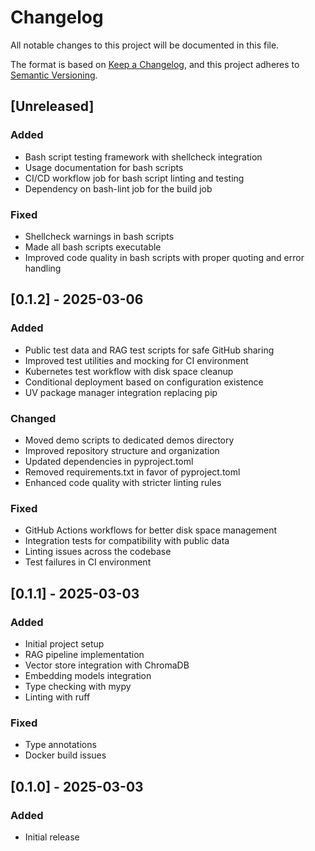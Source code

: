# Changelog

All notable changes to this project will be documented in this file.

The format is based on [Keep a Changelog](https://keepachangelog.com/en/1.0.0/),
and this project adheres to [Semantic Versioning](https://semver.org/spec/v2.0.0.html).

## [Unreleased]

### Added

- Bash script testing framework with shellcheck integration
- Usage documentation for bash scripts
- CI/CD workflow job for bash script linting and testing
- Dependency on bash-lint job for the build job

### Fixed

- Shellcheck warnings in bash scripts
- Made all bash scripts executable
- Improved code quality in bash scripts with proper quoting and error handling

## [0.1.2] - 2025-03-06

### Added

- Public test data and RAG test scripts for safe GitHub sharing
- Improved test utilities and mocking for CI environment
- Kubernetes test workflow with disk space cleanup
- Conditional deployment based on configuration existence
- UV package manager integration replacing pip

### Changed

- Moved demo scripts to dedicated demos directory
- Improved repository structure and organization
- Updated dependencies in pyproject.toml
- Removed requirements.txt in favor of pyproject.toml
- Enhanced code quality with stricter linting rules

### Fixed

- GitHub Actions workflows for better disk space management
- Integration tests for compatibility with public data
- Linting issues across the codebase
- Test failures in CI environment

## [0.1.1] - 2025-03-03

### Added

- Initial project setup
- RAG pipeline implementation
- Vector store integration with ChromaDB
- Embedding models integration
- Type checking with mypy
- Linting with ruff

### Fixed

- Type annotations
- Docker build issues

## [0.1.0] - 2025-03-03

### Added

- Initial release
